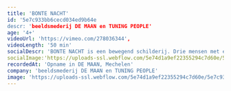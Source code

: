 ```yaml
---
title: 'BONTE NACHT'
id: '5e7c933bb6cecd034ed9b64e
descr: 'beeldsmederij DE MAAN en TUNING PEOPLE'
age: '4+'
videoUrl: 'https://vimeo.com/278036344',
videoLength: '50 min'
socialDescr: 'BONTE NACHT is een bewegend schilderij. Drie mensen met emmers verf en gebricoleerde schilderobjecten bekladden hun omgeving en zichzelf. Ze belanden in een kleurrijke droom waarin ze transformeren tot extravagante figuren met gekleurde gezichten en veelbenige wezens. Ze glibberen van het ene schilderachtige tafereel naar het andere.'
socialImage:'https://uploads-ssl.webflow.com/5e74d1a9ef22355294c7d60e/5e7c9335623426a5289ae209_BONTE%20NACHT_Diego%20Franssens.jpg'
recordedAt: 'Opname in DE MAAN, Mechelen'
company: 'beeldsmederij DE MAAN en TUNING PEOPLE'
image: 'https://uploads-ssl.webflow.com/5e74d1a9ef22355294c7d60e/5e7c9335623426a5289ae209_BONTE%20NACHT_Diego%20Franssens.jpg'
---
```

